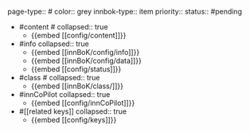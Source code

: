 page-type:: #
color:: grey
innbok-type:: item
priority:: 
status:: #pending

- #content #
  collapsed:: true
	- {{embed [[config/content]]}}
- #info
  collapsed:: true
	- {{embed [[innBoK/config/info]]}}
	- {{embed [[innBoK/config/data]]}}
	- {{embed [[config/status]]}}
- #class #
  collapsed:: true
	- {{embed [[innBoK/class/]]}}
- #innCoPilot
  collapsed:: true
	- {{embed [[config/innCoPilot]]}}
- #[[related keys]]
  collapsed:: true
	- {{embed [[config/keys]]}}












